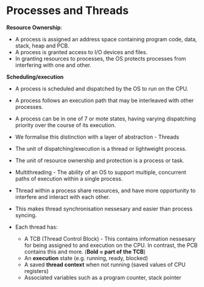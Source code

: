 # Processes and Threads

**Resource Ownership**:
- A process is assigned an address space containing program code, data, stack, heap and PCB. 
- A process is granted access to I/O devices and files. 
- In granting resources to processes, the OS protects processes from interfering with one and other. 

**Scheduling/execution**
- A process is scheduled and dispatched by the OS to run on the CPU. 
- A process follows an execution path that may be interleaved with other processes.
- A process can be in one of 7 or mote states, having varying dispatching priority over the course of its execution. 

- We formalise this distinction with a layer of abstraction - Threads
- The unit of dispatching/execution is a thread or lightweight process. 
- The unit of resource ownership and protection is a process or task. 
- Multithreading - The ability of an OS to support multiple, concurrent paths of execution within a single process. 
- Thread within a process share resources, and have more opportunity to interfere and interact with each other. 
- This makes thread synchronisation nessesary and easier than process syncing. 
- Each thread has:
	- A TCB (Thread Control Block) - This contains information nessesary for being assigned to and execution on the CPU. In contrast, the PCB contains this and more. (**Bold = part of the TCB**)
	- An **execution** state (e.g. running, ready, blocked)
	- A saved **thread context** when not running (saved values of CPU registers)
	- Associated variables such as a program counter, stack pointer